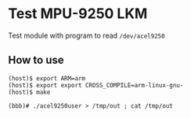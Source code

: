 # Test MPU-9250 LKM

Test module with program to read `/dev/acel9250`  

## How to use

`(host)$ export ARM=arm`  
`(host)$ export export CROSS_COMPILE=arm-linux-gnu-`  
`(host)$ make`   


`(bbb)# ./acel9250user > /tmp/out ; cat /tmp/out`   
